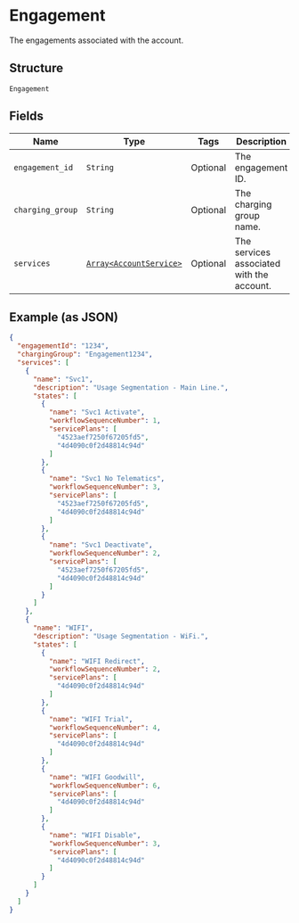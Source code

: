 
# Engagement

The engagements associated with the account.

## Structure

`Engagement`

## Fields

| Name | Type | Tags | Description |
|  --- | --- | --- | --- |
| `engagement_id` | `String` | Optional | The engagement ID. |
| `charging_group` | `String` | Optional | The charging group name. |
| `services` | [`Array<AccountService>`](../../doc/models/account-service.md) | Optional | The services associated with the account. |

## Example (as JSON)

```json
{
  "engagementId": "1234",
  "chargingGroup": "Engagement1234",
  "services": [
    {
      "name": "Svc1",
      "description": "Usage Segmentation - Main Line.",
      "states": [
        {
          "name": "Svc1 Activate",
          "workflowSequenceNumber": 1,
          "servicePlans": [
            "4523aef7250f67205fd5",
            "4d4090c0f2d48814c94d"
          ]
        },
        {
          "name": "Svc1 No Telematics",
          "workflowSequenceNumber": 3,
          "servicePlans": [
            "4523aef7250f67205fd5",
            "4d4090c0f2d48814c94d"
          ]
        },
        {
          "name": "Svc1 Deactivate",
          "workflowSequenceNumber": 2,
          "servicePlans": [
            "4523aef7250f67205fd5",
            "4d4090c0f2d48814c94d"
          ]
        }
      ]
    },
    {
      "name": "WIFI",
      "description": "Usage Segmentation - WiFi.",
      "states": [
        {
          "name": "WIFI Redirect",
          "workflowSequenceNumber": 2,
          "servicePlans": [
            "4d4090c0f2d48814c94d"
          ]
        },
        {
          "name": "WIFI Trial",
          "workflowSequenceNumber": 4,
          "servicePlans": [
            "4d4090c0f2d48814c94d"
          ]
        },
        {
          "name": "WIFI Goodwill",
          "workflowSequenceNumber": 6,
          "servicePlans": [
            "4d4090c0f2d48814c94d"
          ]
        },
        {
          "name": "WIFI Disable",
          "workflowSequenceNumber": 3,
          "servicePlans": [
            "4d4090c0f2d48814c94d"
          ]
        }
      ]
    }
  ]
}
```

